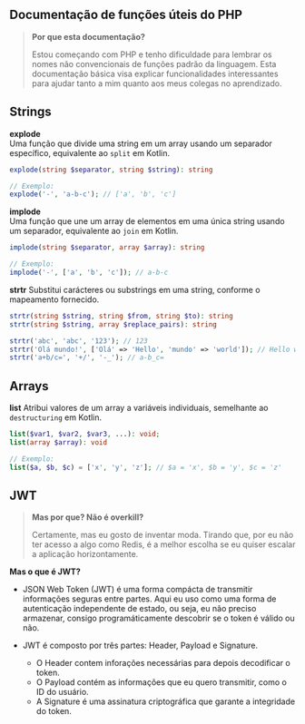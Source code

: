 ## Documentação de funções úteis do PHP

> **Por que esta documentação?**
> 
> Estou começando com PHP e tenho dificuldade para lembrar os nomes não convencionais de funções padrão da linguagem. Esta documentação básica visa explicar funcionalidades interessantes para ajudar tanto a mim quanto aos meus colegas no aprendizado.

## Strings

**explode**  
Uma função que divide uma string em um array usando um separador específico, equivalente ao `split` em Kotlin.

```php
explode(string $separator, string $string): string

// Exemplo:
explode('-', 'a-b-c'); // ['a', 'b', 'c']
```

**implode**  
Uma função que une um array de elementos em uma única string usando um separador, equivalente ao `join` em Kotlin.

```php
implode(string $separator, array $array): string

// Exemplo:
implode('-', ['a', 'b', 'c']); // a-b-c
```

**strtr**
Substitui carácteres ou substrings em uma string, conforme o mapeamento fornecido.

```php
strtr(string $string, string $from, string $to): string
strtr(string $string, array $replace_pairs): string

strtr('abc', 'abc', '123'); // 123
strtr('Olá mundo!', ['Olá' => 'Hello', 'mundo' => 'world']); // Hello world!
strtr('a+b/c=', '+/', '-_'); // a-b_c=
```

## Arrays

**list**
Atribui valores de um array a variáveis individuais, semelhante ao `destructuring` em Kotlin.

```php
list($var1, $var2, $var3, ...): void;
list(array $array): void

// Exemplo:
list($a, $b, $c) = ['x', 'y', 'z']; // $a = 'x', $b = 'y', $c = 'z'
```

## JWT

> **Mas por que? Não é overkill?**
> 
> Certamente, mas eu gosto de inventar moda. Tirando que, por eu não ter acesso a algo como Redis, é a melhor escolha se eu quiser escalar a aplicação horizontamente.

**Mas o que é JWT?**
 
* JSON Web Token (JWT) é uma forma compácta de transmitir informações seguras entre partes. Aqui eu uso como uma forma de autenticação independente de estado, ou seja, eu não preciso armazenar, consigo programáticamente descobrir se o token é válido ou não.

* JWT é composto por três partes: Header, Payload e Signature. 
  * O Header contem inforações necessárias para depois decodificar o token.
  * O Payload contém as informações que eu quero transmitir, como o ID do usuário.
  * A Signature é uma assinatura criptográfica que garante a integridade do token.